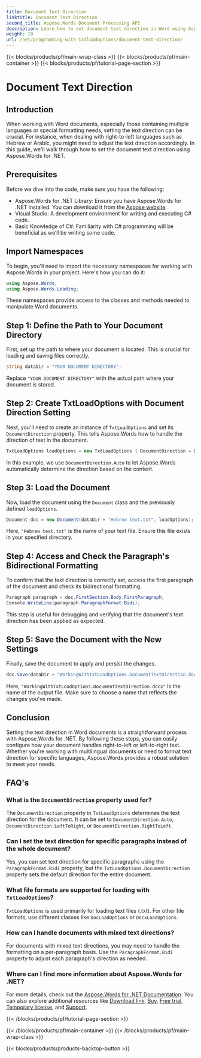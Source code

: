 ```yaml
---
title: Document Text Direction
linktitle: Document Text Direction
second_title: Aspose.Words Document Processing API
description: Learn how to set document text direction in Word using Aspose.Words for .NET with this step-by-step guide. Perfect for handling right-to-left languages.
weight: 10
url: /net/programming-with-txtloadoptions/document-text-direction/
---
```


{{< blocks/products/pf/main-wrap-class >}}
{{< blocks/products/pf/main-container >}}
{{< blocks/products/pf/tutorial-page-section >}}

# Document Text Direction

## Introduction

When working with Word documents, especially those containing multiple languages or special formatting needs, setting the text direction can be crucial. For instance, when dealing with right-to-left languages such as Hebrew or Arabic, you might need to adjust the text direction accordingly. In this guide, we'll walk through how to set the document text direction using Aspose.Words for .NET. 

## Prerequisites

Before we dive into the code, make sure you have the following:

- Aspose.Words for .NET Library: Ensure you have Aspose.Words for .NET installed. You can download it from the [Aspose website](https://releases.aspose.com/words/net/).
- Visual Studio: A development environment for writing and executing C# code.
- Basic Knowledge of C#: Familiarity with C# programming will be beneficial as we’ll be writing some code.

## Import Namespaces

To begin, you'll need to import the necessary namespaces for working with Aspose.Words in your project. Here's how you can do it:

```csharp
using Aspose.Words;
using Aspose.Words.Loading;
```

These namespaces provide access to the classes and methods needed to manipulate Word documents.

## Step 1: Define the Path to Your Document Directory

First, set up the path to where your document is located. This is crucial for loading and saving files correctly.

```csharp
string dataDir = "YOUR DOCUMENT DIRECTORY";
```

Replace `"YOUR DOCUMENT DIRECTORY"` with the actual path where your document is stored.

## Step 2: Create TxtLoadOptions with Document Direction Setting

Next, you'll need to create an instance of `TxtLoadOptions` and set its `DocumentDirection` property. This tells Aspose.Words how to handle the direction of text in the document.

```csharp
TxtLoadOptions loadOptions = new TxtLoadOptions { DocumentDirection = DocumentDirection.Auto };
```

In this example, we use `DocumentDirection.Auto` to let Aspose.Words automatically determine the direction based on the content.

## Step 3: Load the Document

Now, load the document using the `Document` class and the previously defined `loadOptions`.

```csharp
Document doc = new Document(dataDir + "Hebrew text.txt", loadOptions);
```

Here, `"Hebrew text.txt"` is the name of your text file. Ensure this file exists in your specified directory.

## Step 4: Access and Check the Paragraph's Bidirectional Formatting

To confirm that the text direction is correctly set, access the first paragraph of the document and check its bidirectional formatting.

```csharp
Paragraph paragraph = doc.FirstSection.Body.FirstParagraph;
Console.WriteLine(paragraph.ParagraphFormat.Bidi);
```

This step is useful for debugging and verifying that the document's text direction has been applied as expected.

## Step 5: Save the Document with the New Settings

Finally, save the document to apply and persist the changes.

```csharp
doc.Save(dataDir + "WorkingWithTxtLoadOptions.DocumentTextDirection.docx");
```

Here, `"WorkingWithTxtLoadOptions.DocumentTextDirection.docx"` is the name of the output file. Make sure to choose a name that reflects the changes you've made.

## Conclusion

Setting the text direction in Word documents is a straightforward process with Aspose.Words for .NET. By following these steps, you can easily configure how your document handles right-to-left or left-to-right text. Whether you're working with multilingual documents or need to format text direction for specific languages, Aspose.Words provides a robust solution to meet your needs.

## FAQ's

### What is the `DocumentDirection` property used for?

The `DocumentDirection` property in `TxtLoadOptions` determines the text direction for the document. It can be set to `DocumentDirection.Auto`, `DocumentDirection.LeftToRight`, or `DocumentDirection.RightToLeft`.

### Can I set the text direction for specific paragraphs instead of the whole document?

Yes, you can set text direction for specific paragraphs using the `ParagraphFormat.Bidi` property, but the `TxtLoadOptions.DocumentDirection` property sets the default direction for the entire document.

### What file formats are supported for loading with `TxtLoadOptions`?

`TxtLoadOptions` is used primarily for loading text files (.txt). For other file formats, use different classes like `DocLoadOptions` or `DocxLoadOptions`.

### How can I handle documents with mixed text directions?

For documents with mixed text directions, you may need to handle the formatting on a per-paragraph basis. Use the `ParagraphFormat.Bidi` property to adjust each paragraph's direction as needed.

### Where can I find more information about Aspose.Words for .NET?

For more details, check out the [Aspose.Words for .NET Documentation](https://reference.aspose.com/words/net/). You can also explore additional resources like [Download link](https://releases.aspose.com/words/net/), [Buy](https://purchase.aspose.com/buy), [Free trial](https://releases.aspose.com/), [Temporary license](https://purchase.aspose.com/temporary-license/), and [Support](https://forum.aspose.com/c/words/8).

{{< /blocks/products/pf/tutorial-page-section >}}

{{< /blocks/products/pf/main-container >}}
{{< /blocks/products/pf/main-wrap-class >}}

{{< blocks/products/products-backtop-button >}}
